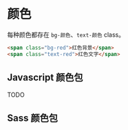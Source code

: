 # 颜色

每种颜色都存在 `bg-颜色`、`text-颜色` class。

```html
<span class="bg-red">红色背景</span>
<span class="text-red">红色文字</span>
```

## Javascript 颜色包

TODO

## Sass 颜色包

<palette />